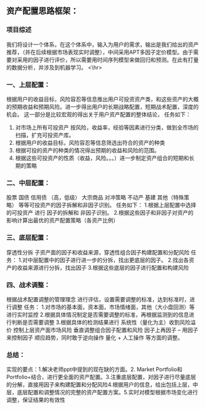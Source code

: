 ## 资产配置思路框架：

### 项目综述
我们将设计一个体系，在这个体系中，输入为用户的需求，输出是我们给出的资产推荐，（并在后续根据市场表现实时调整），中间采用APT多因子定价模型。由于需要对采用的因子进行评价，所以需要用时间序列模型来做回归和预测。在此有打量的数据分析，并涉及到机器学习。
<\hr>

### 一、上层配置：
根据用户的收益目标，风险容忍等信息推出用户可投资资产类，和这些资产的大概的预期收益和预期风险。进一步得出用户的长期战略配置，短期战术配置，深度的机会。
这一部分是比较宏观的得出关于用户资产配置的整体结论，
任务如下：
1. 对市场上所有可投资产 按风险，收益率，经验等因素进行分类，做到全市场的扫描，扩充可投资产库。
2. 根据用户的收益目标，风险容忍等信息筛选出符合的资产的种类
3. 根据可投的资产的种类的情况得出预期的收益和风险的范围。
4. 根据这些可投资产的性质（收益，风险。。。）进一步制定资产组合的短期和长期的策略
### 二、中层配置：
股票 国债 信用债 （高，低级） 大宗商品 对冲策略 不动产 基建 其他（特殊策略） 
等等可投资产的因子拆解和非因子识别。
任务如下：
1.根据上层配置中选择的可投资产 进行 因子的拆解和 非因子识别。
2.根据这些因子和非因子对资产的影响计算出最优的资产配置策略（各资产比例）
### 三、底层配置：
穿透性分拆 子资产面的因子和收益来源，穿透性组合因子构建配置和分配风险
任务：
1.对中层配置中的因子进行进一步的分拆，找出更底层的因子。
2.找出各资产的收益来源进行分拆，找出因子
3.根据这些底层的因子进行配置和构建风险
### 四、战术调整：
根据战术配置调整的管理理念
 进行评估，设置需要调整的标准，达到标准时，进行调整
任务：
1.对市场的基本面，资本面，市场情绪面，其他（大小盘回测）等进行实时监控
2.根据具体情况制定是否需要调整的标准，再根据监测到的信息进行判断是否需要调整
3.根据具体的检测结果进行
系统性（量化为主）收割风险溢价
控制上层资产面市场风险
垂直调整组合因子配置和风险
因子上再因子 – 用因子来控制因子
顺应趋势，同时敢于逆向操作 
量化 + 人工操作
等方面的调整。

### 总结：
实现的要点：1.解决老师ppt中提到的现在缺的方面。2. Market Portfolio和Portfolio+结合，进行更全面的资产配置。3.注重底层配置，对因子进行尽量底层的分解，直接用因子来构建配置和分配风险4.根据用户的信息，给出包括上层，中层，底层配置和调整情况的完整的资产配置方案。5.实时对模型根据市场变化进行调整，保证结果的有效性

